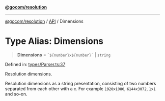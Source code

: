 [**@gocom/resolution**](../README.md)

***

[@gocom/resolution](../README.md) / [API](../Public/API.md) / Dimensions

# Type Alias: Dimensions

> **Dimensions** = `` `${number}x${number}` `` \| `string`

Defined in: [types/Parser.ts:37](https://github.com/gocom/resolution/blob/0a02f95025955b8478c1eb59d63155c5875ff541/src/types/Parser.ts#L37)

Resolution dimensions.

Resolution dimensions as a string presentation, consisting of two numbers separated from each other with a `x`. For
example `1920x1080`, `6144x3072`, `1x1` and so-on.

